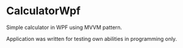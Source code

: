 # CalculatorWpf

Simple calculator in WPF using MVVM pattern.

Application was written for testing own abilities in programming only.

